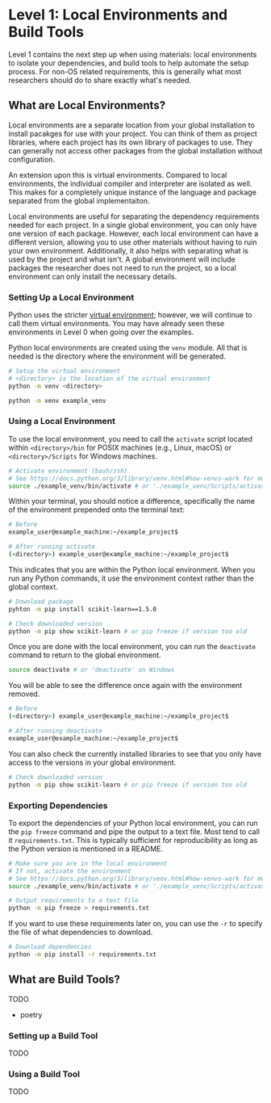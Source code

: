 # Level 1: Local Environments and Build Tools

Level 1 contains the next step up when using materials: local environments to isolate your dependencies, and build tools to help automate the setup process. For non-OS related requirements, this is generally what most researchers should do to share exactly what's needed.

## What are Local Environments?

Local environments are a separate location from your global installation to install pacakges for use with your project. You can think of them as project libraries, where each project has its own library of packages to use. They can generally not access other packages from the global installation without configuration.

An extension upon this is virtual environments. Compared to local environments, the individual compiler and interpreter are isolated as well. This makes for a completely unique instance of the language and package separated from the global implementaiton.

Local environments are useful for separating the dependency requirements needed for each project. In a single global environment, you can only have one version of each package. However, each local environment can have a different version, allowing you to use other materials without having to ruin your own environment. Additionally, it also helps with separating what is used by the project and what isn't. A global environment will include packages the researcher does not need to run the project, so a local environment can only install the necessary details.

### Setting Up a Local Environment

Python uses the stricter [virtual environment](https://docs.python.org/3/library/venv.html); however, we will continue to call them virtual environments. You may have already seen these environments in Level 0 when going over the examples.

Python local environments are created using the `venv` module. All that is needed is the directory where the environment will be generated.

```bash
# Setup the virtual environment
# <directory> is the location of the virtual environment
python -m venv <directory>
```

```bash
python -m venv example_venv
```

### Using a Local Environment

To use the local environment, you need to call the `activate` script located within `<directory>/bin` for POSIX machines (e.g., Linux, macOS) or `<directory>/Scripts` for Windows machines.

```bash
# Activate environment (bash/zsh)
# See https://docs.python.org/3/library/venv.html#how-venvs-work for more info
source ./example_venv/bin/activate # or './example_venv/Scripts/activate' on Windows
```

Within your terminal, you should notice a difference, specifically the name of the environment prepended onto the terminal text:

```bash
# Before
example_user@example_machine:~/example_project$ 

# After running activate
(<directory>) example_user@example_machine:~/example_project$ 
```

This indicates that you are within the Python local environment. When you run any Python commands, it use the environment context rather than the global context.

```bash
# Download package
pyhton -m pip install scikit-learn==1.5.0

# Check downloaded version
python -m pip show scikit-learn # or pip freeze if version too old
```

Once you are done with the local environment, you can run the `deactivate` command to return to the global environment.

```bash
source deactivate # or 'deactivate' on Windows
```

You will be able to see the difference once again with the environment removed.

```bash
# Before
(<directory>) example_user@example_machine:~/example_project$ 

# After running deactivate
example_user@example_machine:~/example_project$ 
```

You can also check the currently installed libraries to see that you only have access to the versions in your global environment.

```bash
# Check downloaded version
python -m pip show scikit-learn # or pip freeze if version too old
```

### Exporting Dependencies

To export the dependencies of your Python local environment, you can run the `pip freeze` command and pipe the output to a text file. Most tend to call it `requirements.txt`. This is typically sufficient for reproducibility as long as the Python version is mentioned in a README.

```bash
# Make sure you are in the local environment
# If not, activate the environment
# See https://docs.python.org/3/library/venv.html#how-venvs-work for more info
source ./example_venv/bin/activate # or './example_venv/Scripts/activate' on Windows

# Output requirements to a text file
python -m pip freeze > requirements.txt
```

If you want to use these requirements later on, you can use the `-r` to specify the file of what dependencies to download.

```bash
# Download dependencies
python -m pip install -r requirements.txt
```

## What are Build Tools?

TODO

- poetry

### Setting up a Build Tool

TODO

### Using a Build Tool

TODO
